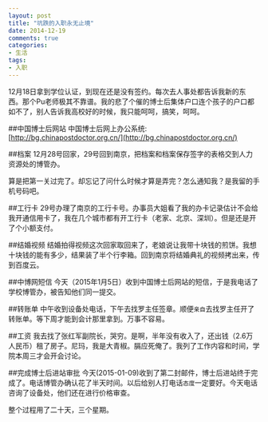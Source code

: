 ```yaml
---
layout: post
title: "坑跌的入职永无止境"
date: 2014-12-19
comments: true
categories: 
- 生活
tags:
- 入职
---
```



12月18日拿到学位认证，到现在还是没有签约。每次去人事处都告诉我新的东西。那个Pu老师极其不靠谱。我的悲了个催的博士后集体户口连个孩子的户口都如不了，别人告诉我高校好的时候，我只能呵呵，搞笑，呵呵。

##中国博士后网站
中国博士后网上办公系统: [http://bg.chinapostdoctor.org.cn/](http://bg.chinapostdoctor.org.cn/)

##档案
12月28号回家，29号回到南京，把档案和档案保存签字的表格交到人力资源处的博管办。

算是把第一关过完了。却忘记了问什么时候才算是弄完？怎么通知我？是我留的手机号码吧。

##工行卡
29号办理了南京的工行卡号。办事员大姐看了我的办卡记录估计不会给我开通信用卡了，我在几个城市都有开工行卡（老家、北京、深圳）。但是还是开了个小额支付。

##结婚视频
结婚拍得视频这次回家取回来了，老娘说让我带十块钱的煎饼。我想十块钱的能有多少，结果装了半个行李箱。回到南京将结婚典礼的视频拷出来，传到百度云。

##中博网短信
今天（2015年1月5日）收到中国博士后网站的短信，于是我电话了学校博管办，被告知他们同一提交。

##转账单
中午收到设备处电话，下午去找罗主任签章。顺便`亲自`去找罗主任开了转账单。等下周才能到会计那里拿到。万事不容易。

##工资
我去找了张红军副院长，哭穷。是啊，半年没有收入了，还出钱（2.6万人民币）租了房子。尼玛，我是大青椒。膈应死俺了。我列了工作内容和时间，学院本周三才会开会讨论。

##完成博士后进站审批
今天(2015-01-09)收到了第二封邮件，博士后进站终于完成了。电话博管办确认花了半天时间。以后给别人打电话`态度`一定要好。今天电话咨询了设备处，他们还在进行价格审查。

整个过程用了二十天，三个星期。

